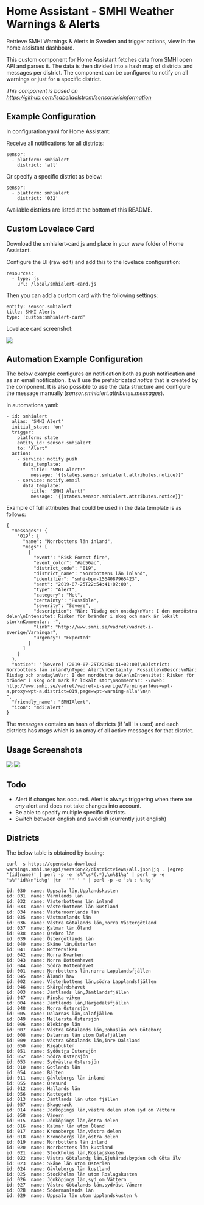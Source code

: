 # Home Assistant - SMHI Weather Warnings & Alerts
Retrieve SMHI Warnings & Alerts in Sweden and trigger actions, view in the home assistant dashboard.

This custom component for Home Assistant fetches data from SMHI open API and parses it. The data
is then divided into a hash map of districts and messages per district. The component can be configured
to notify on all warnings or just for a specific district.

*This component is based on https://github.com/isabellaalstrom/sensor.krisinformation*

## Example Configuration

In configuration.yaml for Home Assistant:

Receive all notifications for all districts:
```
sensor:
  - platform: smhialert
    district: 'all'
```
Or specify a specific district as below:
```
sensor:
  - platform: smhialert
    district: '032'
```

Available districts are listed at the bottom of this README.

## Custom Lovelace Card

Download the smhialert-card.js and place in your *www* folder of Home Assistant.

Configure the UI (raw edit) and add this to the lovelace configuration:
```
resources:
  - type: js
    url: /local/smhialert-card.js
```

Then you can add a custom card with the following settings:
```
entity: sensor.smhialert
title: SMHI Alerts
type: 'custom:smhialert-card'
```

Lovelace card screenshot:

![](https://github.com/lallassu/smhialert/blob/master/smhialert_example3.png)

## Automation Example Configuration

The below example configures an notification both as push notification and as an email notification.
It will use the prefabricated *notice* that is created by the component. It is also possible to 
use the data structure and configure the message manually (*sensor.smhialert.attributes.messages*).

In automations.yaml:
```
- id: smhialert
  alias: 'SMHI Alert'
  initial_state: 'on'
  trigger:
    platform: state
    entity_id: sensor.smhialert
    to: "Alert"
  action:
    - service: notify.push
      data_template:
         title: "SMHI Alert!"
         message: '{{states.sensor.smhialert.attributes.notice}}'
    - service: notify.email
      data_template:
         title: 'SMHI Alert!'
         message: '{{states.sensor.smhialert.attributes.notice}}'
```

Example of full attributes that could be used in the data template is as follows:
```
{
  "messages": {
    "019": {
      "name": "Norrbottens län inland",
      "msgs": [
        {
          "event": "Risk Forest fire",
          "event_color": "#ab56ac",
          "district_code": "019",
          "district_name": "Norrbottens län inland",
          "identifier": "smhi-bpm-1564087965423",
          "sent": "2019-07-25T22:54:41+02:00",
          "type": "Alert",
          "category": "Met",
          "certainty": "Possible",
          "severity": "Severe",
          "description": "När: Tisdag och onsdag\nVar: I den nordöstra delen\nIntensitet: Risken för bränder i skog och mark är lokalt stor\nKommentar: -",
          "link": "http://www.smhi.se/vadret/vadret-i-sverige/Varningar",
          "urgency": "Expected"
        }
      ]
    }
  },
  "notice": "[Severe] (2019-07-25T22:54:41+02:00)\nDistrict: Norrbottens län inland\nType: Alert\nCertainty: Possible\nDescr:\nNär: Tisdag och onsdag\nVar: I den nordöstra delen\nIntensitet: Risken för bränder i skog och mark är lokalt stor\nKommentar: -\nweb: http://www.smhi.se/vadret/vadret-i-sverige/Varningar?#ws=wpt-a,proxy=wpt-a,district=019,page=wpt-warning-alla'\n\n                ",
  "friendly_name": "SMHIAlert",
  "icon": "mdi:alert"
}
```

The *messages* contains an hash of districts (if 'all' is used) and each districts has *msgs* which is an array of all active messages for that district.

## Usage Screenshots
![](https://github.com/lallassu/smhialert/blob/master/smhialert_example1.png)
![](https://github.com/lallassu/smhialert/blob/master/smhialert_example2.png)

## Todo
- Alert if changes has occured. Alert is always triggering when there are _any_ alert and does not
  take changes into account.
- Be able to specify multiple specific districts.
- Switch between english and swedish (currently just english)

## Districts
The below table is obtained by issuing:
```
curl -s https://opendata-download-warnings.smhi.se/api/version/2/districtviews/all.json|jq . |egrep '(id|name)' | perl -p -e 's%^\s*(.*),\n%$1%g' | perl -p -e 's%""id%\n"id%g' |tr  '"' ' ' | perl -p -e 's% : %:%g'
```

```
id: 030  name: Uppsala län,Upplandskusten
id: 031  name: Värmlands län
id: 032  name: Västerbottens län inland
id: 033  name: Västerbottens län kustland
id: 034  name: Västernorrlands län
id: 035  name: Västmanlands län
id: 036  name: Västra Götalands län,norra Västergötland
id: 037  name: Kalmar län,Öland
id: 038  name: Örebro län
id: 039  name: Östergötlands län
id: 040  name: Skåne län,Österlen
id: 041  name: Bottenviken
id: 042  name: Norra Kvarken
id: 043  name: Norra Bottenhavet
id: 044  name: Södra Bottenhavet
id: 001  name: Norrbottens län,norra Lapplandsfjällen
id: 045  name: Ålands hav
id: 002  name: Västerbottens län,södra Lapplandsfjällen
id: 046  name: Skärgårdshavet
id: 003  name: Jämtlands län,Jämtlandsfjällen
id: 047  name: Finska viken
id: 004  name: Jämtlands län,Härjedalsfjällen
id: 048  name: Norra Östersjön
id: 005  name: Dalarnas län,Dalafjällen
id: 049  name: Mellersta Östersjön
id: 006  name: Blekinge län
id: 007  name: Västra Götalands län,Bohuslän och Göteborg
id: 008  name: Dalarnas län utom Dalafjällen
id: 009  name: Västra Götalands län,inre Dalsland
id: 050  name: Rigabukten
id: 051  name: Sydöstra Östersjön
id: 052  name: Södra Östersjön
id: 053  name: Sydvästra Östersjön
id: 010  name: Gotlands län
id: 054  name: Bälten
id: 011  name: Gävleborgs län inland
id: 055  name: Öresund
id: 012  name: Hallands län
id: 056  name: Kattegatt
id: 013  name: Jämtlands län utom fjällen
id: 057  name: Skagerack
id: 014  name: Jönköpings län,västra delen utom syd om Vättern
id: 058  name: Vänern
id: 015  name: Jönköpings län,östra delen
id: 016  name: Kalmar län utom Öland
id: 017  name: Kronobergs län,västra delen
id: 018  name: Kronobergs län,östra delen
id: 019  name: Norrbottens län inland
id: 020  name: Norrbottens län kustland
id: 021  name: Stockholms län,Roslagskusten
id: 022  name: Västra Götalands län,Sjuhäradsbygden och Göta älv
id: 023  name: Skåne län utom Österlen
id: 024  name: Gävleborgs län kustland
id: 025  name: Stockholms län utom Roslagskusten
id: 026  name: Jönköpings län,syd om Vättern
id: 027  name: Västra Götalands län,sydväst Vänern
id: 028  name: Södermanlands län
id: 029  name: Uppsala län utom Upplandskusten %
```

